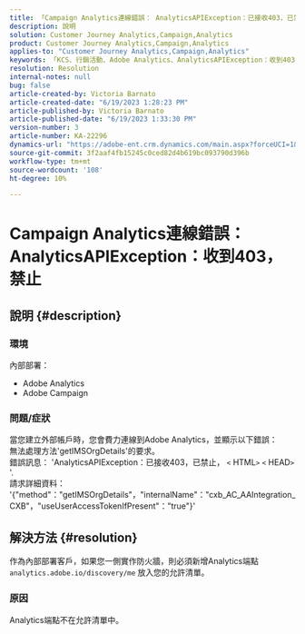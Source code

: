 ```yaml
---
title: 「Campaign Analytics連線錯誤： AnalyticsAPIException：已接收403，已禁止」
description: 說明
solution: Customer Journey Analytics,Campaign,Analytics
product: Customer Journey Analytics,Campaign,Analytics
applies-to: "Customer Journey Analytics,Campaign,Analytics"
keywords: 「KCS、行銷活動、Adobe Analytics、AnalyticsAPIException：收到403、禁止、錯誤、建立外部帳戶」
resolution: Resolution
internal-notes: null
bug: false
article-created-by: Victoria Barnato
article-created-date: "6/19/2023 1:28:23 PM"
article-published-by: Victoria Barnato
article-published-date: "6/19/2023 1:33:30 PM"
version-number: 3
article-number: KA-22296
dynamics-url: "https://adobe-ent.crm.dynamics.com/main.aspx?forceUCI=1&pagetype=entityrecord&etn=knowledgearticle&id=7242a728-a50e-ee11-8f6d-6045bd006149"
source-git-commit: 3f2aaf4fb15245c0ced82d4b619bc093790d396b
workflow-type: tm+mt
source-wordcount: '108'
ht-degree: 10%

---
```


# Campaign Analytics連線錯誤： AnalyticsAPIException：收到403，禁止

## 說明 {#description}


### <b>環境</b>

內部部署：

- Adobe Analytics
- Adobe Campaign


### 問題/症狀

當您建立外部帳戶時，您會費力連線到Adobe Analytics，並顯示以下錯誤：
<br>無法處理方法&#39;getIMSOrgDetails&#39;的要求。 <br>錯誤訊息： &#39;AnalyticsAPIException：已接收403，已禁止， `<` HTML`>` `<` HEAD`>` &#39;. <br>請求詳細資料： &#39;{&quot;method&quot;：&quot;getIMSOrgDetails&quot;，&quot;internalName&quot;：&quot;cxb_AC_AAIntegration_CXB&quot;，&quot;useUserAccessTokenIfPresent&quot;：&quot;true&quot;}&#39;<br>

## 解決方法 {#resolution}


作為內部部署客戶，如果您一側實作防火牆，則必須新增Analytics端點 `analytics.adobe.io/discovery/me` 放入您的允許清單。

### 原因

Analytics端點不在允許清單中。
